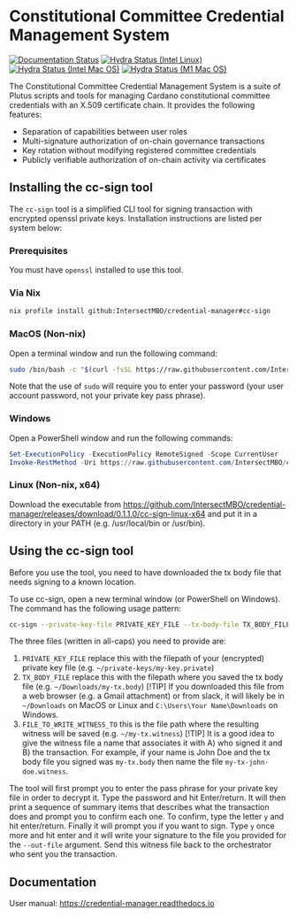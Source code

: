 # Constitutional Committee Credential Management System

[![Documentation Status](https://readthedocs.org/projects/credential-manager/badge/?version=latest)](https://credential-manager.readthedocs.io/en/latest/?badge=latest)
[![Hydra Status (Intel Linux)](https://img.shields.io/endpoint?logo=nixos&logoColor=white&label=Hydra%20build%20Intel%20Linux&url=https%3A%2F%2Fci.iog.io%2Fjob%2FIntersectMBO-credential-manager%2Fmain%2Fx86_64-linux.required%2Fshield)](https://ci.iog.io/job/IntersectMBO-credential-manager/main/x86_64-linux.required)
[![Hydra Status (Intel Mac OS)](https://img.shields.io/endpoint?logo=nixos&logoColor=white&label=Hydra%20build%20Intel%20Mac%20OS&url=https%3A%2F%2Fci.iog.io%2Fjob%2FIntersectMBO-credential-manager%2Fmain%2Fx86_64-darwin.required%2Fshield)](https://ci.iog.io/job/IntersectMBO-credential-manager/main/x86_64-darwin.required)
[![Hydra Status (M1 Mac OS)](https://img.shields.io/endpoint?logo=nixos&logoColor=white&label=Hydra%20build%20M1%20Mac%20OS&url=https%3A%2F%2Fci.iog.io%2Fjob%2FIntersectMBO-credential-manager%2Fmain%2Faarch64-darwin.required%2Fshield)](https://ci.iog.io/job/IntersectMBO-credential-manager/main/aarch64-darwin.required)

The Constitutional Committee Credential Management System is a suite of Plutus
scripts and tools for managing Cardano constitutional committee credentials
with an X.509 certificate chain. It provides the following features:

* Separation of capabilities between user roles
* Multi-signature authorization of on-chain governance transactions
* Key rotation without modifying registered committee credentials
* Publicly verifiable authorization of on-chain activity via certificates

## Installing the cc-sign tool

The `cc-sign` tool is a simplified CLI tool for signing transaction with
encrypted openssl private keys. Installation instructions are listed per system
below:

### Prerequisites

You must have `openssl` installed to use this tool.

### Via Nix

```bash
nix profile install github:IntersectMBO/credential-manager#cc-sign
```

### MacOS (Non-nix)

Open a terminal window and run the following command:

```bash
sudo /bin/bash -c "$(curl -fsSL https://raw.githubusercontent.com/IntersectMBO/credential-manager/main/install-cc-sign-mac-os.sh)"
```

Note that the use of `sudo` will require you to enter your password (your user account password, not your private key pass phrase).

### Windows

Open a PowerShell window and run the following commands:

```powershell
Set-ExecutionPolicy -ExecutionPolicy RemoteSigned -Scope CurrentUser
Invoke-RestMethod -Uri https://raw.githubusercontent.com/IntersectMBO/credential-manager/main/install-cc-sign-windows.ps1 | Invoke-Expression
```

### Linux (Non-nix, x64)

Download the executable from https://github.com/IntersectMBO/credential-manager/releases/download/0.1.1.0/cc-sign-linux-x64 and
put it in a directory in your PATH (e.g. /usr/local/bin or /usr/bin).

## Using the cc-sign tool

Before you use the tool, you need to have downloaded the tx body file that needs signing to a known location.

To use cc-sign, open a new terminal window (or PowerShell on Windows). The
command has the following usage pattern:

```bash
cc-sign --private-key-file PRIVATE_KEY_FILE --tx-body-file TX_BODY_FILE --out-file FILE_TO_WRITE_WITNESS_TO
```

The three files (written in all-caps) you need to provide are:

1. `PRIVATE_KEY_FILE` replace this with the filepath of your (encrypted) private key file (e.g. `~/private-keys/my-key.private`)
2. `TX_BODY_FILE` replace this with the filepath where you saved the tx body file (e.g. `~/Downloads/my-tx.body`)
    [!TIP]
    If you downloaded this file from a web browser (e.g. a Gmail attachment) or from slack, it will likely be in `~/Downloads` on MacOS or Linux and `C:\Users\Your Name\Downloads` on Windows.
2. `FILE_TO_WRITE_WITNESS_TO` this is the file path where the resulting witness will be saved (e.g. `~/my-tx.witness`)
    [!TIP]
    It is a good idea to give the witness file a name that associates it with A) who signed it and B) the transaction.
    For example, if your name is John Doe and the tx body file you signed was `my-tx.body` then name the file `my-tx-john-doe.witness`.

The tool will first prompt you to enter the pass phrase for your private key file in order to decrypt it. Type the password and hit Enter/return.
It will then print a sequence of summary items that describes what the transaction does and prompt you to confirm each one.
To confirm, type the letter `y` and hit enter/return. Finally it will prompt you if you want to sign.
Type `y` once more and hit enter and it will write your signature to the file you provided for the `--out-file` argument.
Send this witness file back to the orchestrator who sent you the transaction.

## Documentation

User manual: https://credential-manager.readthedocs.io

